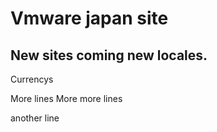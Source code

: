 # Vmware japan site
## New sites coming new locales.

Currencys

More lines
More more lines

another line
